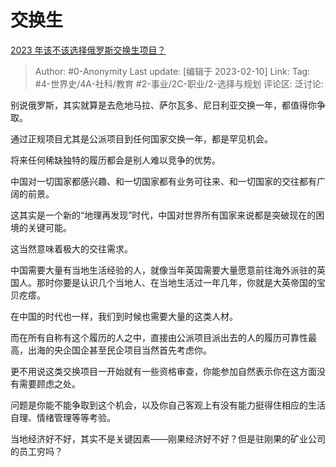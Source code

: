 # 交换生
[2023 年该不该选择俄罗斯交换生项目？](https://www.zhihu.com/question/582500627/answer/2882750366)

> Author: #0-Anonymity
> Last update: [编辑于 2023-02-10]
> Link:
> Tag: #4-世界史/4A-社科/教育 #2-事业/2C-职业/2-选择与规划
> 评论区:
> 泛讨论:

别说俄罗斯，其实就算是去危地马拉、萨尔瓦多、尼日利亚交换一年，都值得你争取。

通过正规项目尤其是公派项目到任何国家交换一年，都是罕见机会。

将来任何稀缺独特的履历都会是别人难以竞争的优势。

中国对一切国家都感兴趣、和一切国家都有业务可往来、和一切国家的交往都有广阔的前景。

这其实是一个新的“地理再发现”时代，中国对世界所有国家来说都是突破现在的困境的关键可能。

这当然意味着极大的交往需求。

中国需要大量有当地生活经验的人，就像当年英国需要大量愿意前往海外派驻的英国人。那时你要是认识几个当地人、在当地生活过一年几年，你就是大英帝国的宝贝疙瘩。

在中国的时代也一样，我们到时候也需要大量的这类人材。

而在所有自称有这个履历的人之中，直接由公派项目派出去的人的履历可靠性最高，出海的央企国企甚至民企项目当然首先考虑你。

更不用说这类交换项目一开始就有一些资格审查，你能参加自然表示你在这方面没有需要顾虑之处。

问题是你能不能争取到这个机会，以及你自己客观上有没有能力挺得住相应的生活自理、情绪管理等等考验。

当地经济好不好，其实不是关键因素——刚果经济好不好？但是驻刚果的矿业公司的员工穷吗？
